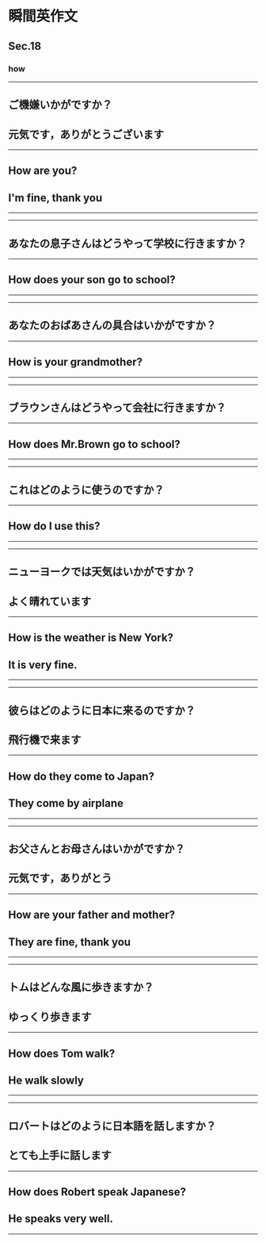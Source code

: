 # 瞬間英作文
##  Sec.18
### how
***
<!-- 1 -->
## ご機嫌いかがですか？
## 元気です，ありがとうございます
---
## How are you?
## I'm fine, thank you
***
***
<!-- 2 -->
## あなたの息子さんはどうやって学校に行きますか？
---
## How does your son go to school?
***
***
<!-- 3 -->
## あなたのおばあさんの具合はいかがですか？
---
## How is your grandmother?
***
***
<!-- 4 -->
## ブラウンさんはどうやって会社に行きますか？
---
## How does Mr.Brown go to school?
***
***
<!-- 5 -->
## これはどのように使うのですか？
---
## How do I use this?
***
***
<!-- 6 -->
## ニューヨークでは天気はいかがですか？
## よく晴れています
---
## How is the weather is New York?
## It is very fine.
***
***
<!-- 7 -->
## 彼らはどのように日本に来るのですか？
## 飛行機で来ます
---
## How do they come to Japan?
## They come by airplane
***
***
<!-- 8 -->
## お父さんとお母さんはいかがですか？
## 元気です，ありがとう
---
## How are your father and mother?
## They are fine, thank you
***
***
<!-- 9 -->
## トムはどんな風に歩きますか？
## ゆっくり歩きます
---
## How does Tom walk?
## He walk slowly
***
***
<!-- 10 -->
## ロバートはどのように日本語を話しますか？
## とても上手に話します
---
## How does Robert speak Japanese?
## He speaks very well.
***
